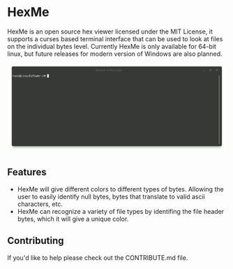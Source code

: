 # HexMe
HexMe is an open source hex viewer licensed under the MIT License, it supports a curses based terminal interface that can be used to look at files on the individual bytes level. Currently HexMe is only available for 64-bit linux, but future releases for modern version of Windows are also planned.

![Animated gif preview of HexMe running in terminal.](https://raw.githubusercontent.com/MatthijsReyers/HexMe/master/animation.gif)

## Features
- HexMe will give different colors to different types of bytes. Allowing the user to easily identify null bytes, bytes that translate to valid ascii characters, etc.
- HexMe can recognize a variety of file types by identifing the file header bytes, which it will give a unique color.

## Contributing
If you'd like to help please check out the CONTRIBUTE.md file.
